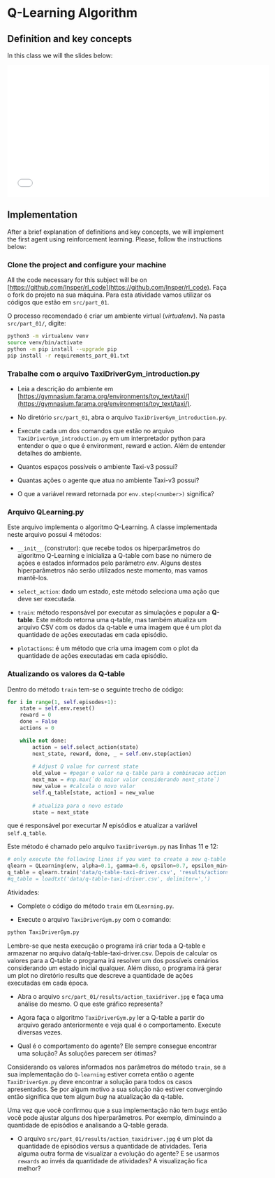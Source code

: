 # Q-Learning Algorithm
    
## Definition and key concepts

In this class we will the slides below: 

<embed src="reinforcementLearning.pdf" type="application/pdf" width="600" height="300">

## Implementation

After a brief explanation of definitions and key concepts, we will implement the first agent using reinforcement learning. Please, follow the instructions below: 

### Clone the project and configure your machine

All the code necessary for this subject will be on [https://github.com/Insper/rl_code](https://github.com/Insper/rl_code). Faça o fork do projeto na sua máquina. Para esta atividade vamos utilizar os códigos que estão em `src/part_01`.

O processo recomendado é criar um ambiente virtual (*virtualenv*). Na pasta `src/part_01/`, digite: 

````bash
python3 -m virtualenv venv
source venv/bin/activate
python -m pip install --upgrade pip
pip install -r requirements_part_01.txt
````

### Trabalhe com o arquivo TaxiDriverGym_introduction.py

* Leia a descrição do ambiente em [https://gymnasium.farama.org/environments/toy_text/taxi/](https://gymnasium.farama.org/environments/toy_text/taxi/).

* No diretório `src/part_01`, abra o arquivo `TaxiDriverGym_introduction.py`.

* Execute cada um dos comandos que estão no arquivo `TaxiDriverGym_introduction.py` em um interpretador python para entender o que o que é environment, reward e action. Além de entender detalhes do ambiente. 

* Quantos espaços possíveis o ambiente Taxi-v3 possui? 

* Quantas ações o agente que atua no ambiente Taxi-v3 possui? 

* O que a variável reward retornada por `env.step(<number>)` significa? 

### Arquivo QLearning.py

Este arquivo implementa o algoritmo Q-Learning. A classe implementada neste arquivo possui 4 métodos: 

* `__init__` (construtor): que recebe todos os hiperparâmetros do algoritmo Q-Learning e inicializa a Q-table com base no número de ações e estados informados pelo parâmetro *env*. Alguns destes hiperparâmetros não serão utilizados neste momento, mas vamos mantê-los. 

* `select_action`: dado um estado, este método seleciona uma ação que deve ser executada. 

* `train`: método responsável por executar as simulações e popular a **Q-table**. Este método retorna uma q-table, mas também atualiza um arquivo CSV com os dados da q-table e uma imagem que é um plot da quantidade de ações executadas em cada episódio. 

* `plotactions`: é um método que cria uma imagem com o plot da quantidade de ações executadas em cada episódio. 

### Atualizando os valores da Q-table

Dentro do método `train` tem-se o seguinte trecho de código: 

````python
for i in range(1, self.episodes+1):
    state = self.env.reset()
    reward = 0
    done = False
    actions = 0

    while not done:
        action = self.select_action(state)
        next_state, reward, done, _ = self.env.step(action) 
        
        # Adjust Q value for current state
        old_value = #pegar o valor na q-table para a combinacao action e state
        next_max = #np.max(`do maior valor considerando next_state`)
        new_value = #calcula o novo valor
        self.q_table[state, action] = new_value
                
        # atualiza para o novo estado
        state = next_state
````

que é responsável por execurtar *N* episódios e atualizar a variável `self.q_table`. 

Este método é chamado pelo arquivo `TaxiDriverGym.py` nas linhas 11 e 12:

````python
# only execute the following lines if you want to create a new q-table
qlearn = QLearning(env, alpha=0.1, gamma=0.6, epsilon=0.7, epsilon_min=0.05, epsilon_dec=0.99, episodes=100000)
q_table = qlearn.train('data/q-table-taxi-driver.csv', 'results/actions_taxidriver')
#q_table = loadtxt('data/q-table-taxi-driver.csv', delimiter=',')
````

Atividades: 

* Complete o código do método `train` em `QLearning.py`. 

* Execute o arquivo `TaxiDriverGym.py` com o comando:

````bash
python TaxiDriverGym.py
````

Lembre-se que nesta execução o programa irá criar toda a Q-table e armazenar no arquivo data/q-table-taxi-driver.csv. Depois de calcular os valores para a Q-table o programa irá resolver um dos possíveis cenários considerando um estado inicial qualquer. Além disso, o programa irá gerar um plot no diretório results que descreve a quantidade de ações executadas em cada época. 

* Abra o arquivo `src/part_01/results/action_taxidriver.jpg` e faça uma análise do mesmo. O que este gráfico representa?

* Agora faça o algoritmo `TaxiDriverGym.py` ler a Q-table a partir do arquivo gerado anteriormente e veja qual é o comportamento. Execute diversas vezes.

* Qual é o comportamento do agente? Ele sempre consegue encontrar uma solução? As soluções parecem ser ótimas?  

Considerando os valores informados nos parâmetros do método `train`, se a sua implementação do `Q-learning` estiver correta então o agente `TaxiDriverGym.py` deve encontrar a solução para todos os casos apresentados. Se por algum motivo a sua solução não estiver convergindo então significa que tem algum *bug* na atualização da q-table. 

Uma vez que você confirmou que a sua implementação não tem *bugs* então você pode ajustar alguns dos hiperparâmetros. Por exemplo, diminuindo a quantidade de episódios e analisando a Q-table gerada. 

* O arquivo `src/part_01/results/action_taxidriver.jpg` é um plot da quantidade de episódios versus a quantidade de atividades. Teria alguma outra forma de visualizar a evolução do agente? E se usarmos `rewards` ao invés da quantidade de atividades? A visualização fica melhor? 